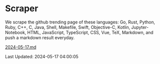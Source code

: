 # Scraper

We scrape the github trending page of these languages: Go, Rust, Python, Ruby, C++, C, Java, Shell, Makefile, Swift, Objective-C, Kotlin, Jupyter-Notebook, HTML, JavaScript, TypeScript, CSS, Vue, TeX, Markdown, and push a markdown result everyday.

[2024-05-17.md](https://github.com/yangwenmai/github-trending-backup/blob/master/2024-05-17.md)

Last Updated: 2024-05-17 04:00:05